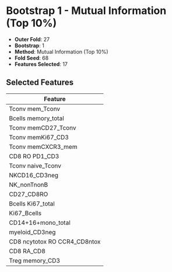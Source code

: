 # Bootstrap 1 - Mutual Information (Top 10%)

- **Outer Fold**: 27
- **Bootstrap**: 1
- **Method**: Mutual Information (Top 10%)
- **Fold Seed**: 68
- **Features Selected**: 17

## Selected Features

| Feature |
|---------|
| Tconv mem_Tconv |
| Bcells memory_total |
| Tconv memCD27_Tconv |
| Tconv memKi67_CD3 |
| Tconv memCXCR3_mem |
| CD8 RO PD1_CD3 |
| Tconv naive_Tconv |
| NKCD16_CD3neg |
| NK_nonTnonB |
| CD27_CD8RO |
| Bcells Ki67_total |
| Ki67_Bcells |
| CD14+16+mono_total |
| myeloid_CD3neg |
| CD8 ncytotox RO CCR4_CD8ntox |
| CD8 RA_CD8 |
| Treg memory_CD3 |
